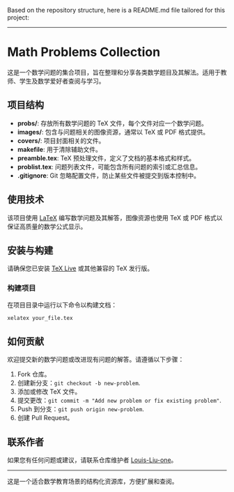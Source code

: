

Based on the repository structure, here is a README.md file tailored for this project:

---

# Math Problems Collection

这是一个数学问题的集合项目，旨在整理和分享各类数学题目及其解法。适用于教师、学生及数学爱好者查阅与学习。

## 项目结构

- **probs/**: 存放所有数学问题的 TeX 文件，每个文件对应一个数学问题。
- **images/**: 包含与问题相关的图像资源，通常以 TeX 或 PDF 格式提供。
- **covers/**: 项目封面相关的文件。
- **makefile**: 用于清除辅助文件。
- **preamble.tex**: TeX 预处理文件，定义了文档的基本格式和样式。
- **problist.tex**: 问题列表文件，可能包含所有问题的索引或汇总信息。
- **.gitignore**: Git 忽略配置文件，防止某些文件被提交到版本控制中。

## 使用技术

该项目使用 [LaTeX](https://www.latex-project.org/) 编写数学问题及其解答，图像资源也使用 TeX 或 PDF 格式以保证高质量的数学公式显示。

## 安装与构建

请确保您已安装 [TeX Live](https://www.tug.org/texlive/) 或其他兼容的 TeX 发行版。

### 构建项目

在项目目录中运行以下命令以构建文档：

```bash
xelatex your_file.tex
```

## 如何贡献

欢迎提交新的数学问题或改进现有问题的解答。请遵循以下步骤：

1. Fork 仓库。
2. 创建新分支：`git checkout -b new-problem`.
3. 添加或修改 TeX 文件。
4. 提交更改：`git commit -m "Add new problem or fix existing problem"`.
5. Push 到分支：`git push origin new-problem`.
6. 创建 Pull Request。

## 联系作者

如果您有任何问题或建议，请联系仓库维护者 [Louis-Liu-one](https://gitee.com/Louis-Liu-one)。

--- 

这是一个适合数学教育场景的结构化资源库，方便扩展和查阅。
